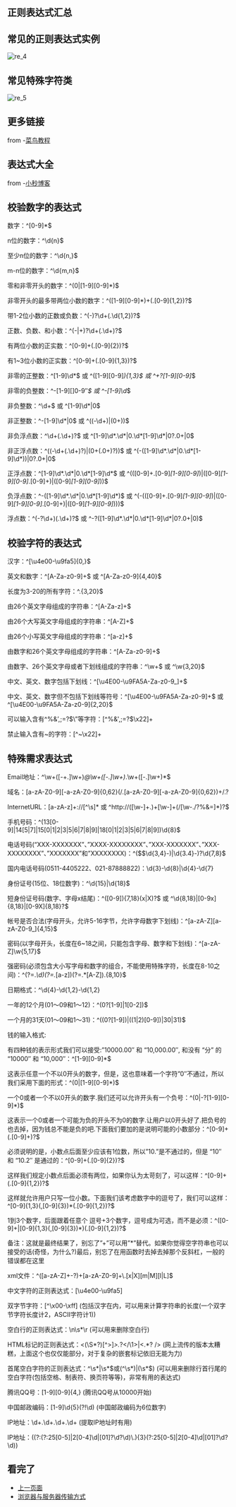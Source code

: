 ## 正则表达式汇总  

## 常见的正则表达式实例  
![re_4](https://github.com/KissMyLady/Web-of-Python/blob/master/Re/img/re_4.jpg)  

## 常见特殊字符类  
![re_5](https://github.com/KissMyLady/Web-of-Python/blob/master/Re/img/re_5.jpg)    

## 更多链接  
from -[菜鸟教程](https://www.runoob.com/python/python-reg-expressions.html)  

## 表达式大全
from -[小秒博客](https://www.cnblogs.com/cp-miao/p/5567115.html)  

## 校验数字的表达式
数字：^[0-9]*$  

n位的数字：^\d{n}$  

至少n位的数字：^\d{n,}$  

m-n位的数字：^\d{m,n}$  
 
零和非零开头的数字：^(0|[1-9][0-9]*)$  

非零开头的最多带两位小数的数字：^([1-9][0-9]*)+(.[0-9]{1,2})?$  

带1-2位小数的正数或负数：^(\-)?\d+(\.\d{1,2})?$  

正数、负数、和小数：^(\-|\+)?\d+(\.\d+)?$  

有两位小数的正实数：^[0-9]+(.[0-9]{2})?$  
 
有1~3位小数的正实数：^[0-9]+(.[0-9]{1,3})?$  

非零的正整数：^[1-9]\d*$ 或 ^([1-9][0-9]*){1,3}$ 或 ^\+?[1-9][0-9]*$  

非零的负整数：^\-[1-9][]0-9″*$ 或 ^-[1-9]\d*$  

非负整数：^\d+$ 或 ^[1-9]\d*|0$  

非正整数：^-[1-9]\d*|0$ 或 ^((-\d+)|(0+))$  

非负浮点数：^\d+(\.\d+)?$ 或 ^[1-9]\d*\.\d*|0\.\d*[1-9]\d*|0?\.0+|0$  

非正浮点数：^((-\d+(\.\d+)?)|(0+(\.0+)?))$ 或 ^(-([1-9]\d*\.\d*|0\.\d*[1-9]\d*))|0?\.0+|0$  

正浮点数：^[1-9]\d*\.\d*|0\.\d*[1-9]\d*$ 或 ^(([0-9]+\.[0-9]*[1-9][0-9]*)|([0-9]*[1-9][0-9]*\.[0-9]+)|([0-9]*[1-9][0-9]*))$  

负浮点数：^-([1-9]\d*\.\d*|0\.\d*[1-9]\d*)$ 或 ^(-(([0-9]+\.[0-9]*[1-9][0-9]*)|([0-9]*[1-9][0-9]*\.[0-9]+)|([0-9]*[1-9][0-9]*)))$    

浮点数：^(-?\d+)(\.\d+)?$ 或 ^-?([1-9]\d*\.\d*|0\.\d*[1-9]\d*|0?\.0+|0)$  


## 校验字符的表达式  

汉字：^[\u4e00-\u9fa5]{0,}$  

英文和数字：^[A-Za-z0-9]+$ 或 ^[A-Za-z0-9]{4,40}$  

长度为3-20的所有字符：^.{3,20}$  

由26个英文字母组成的字符串：^[A-Za-z]+$  

由26个大写英文字母组成的字符串：^[A-Z]+$  

由26个小写英文字母组成的字符串：^[a-z]+$  

由数字和26个英文字母组成的字符串：^[A-Za-z0-9]+$  

由数字、26个英文字母或者下划线组成的字符串：^\w+$ 或 ^\w{3,20}$  

中文、英文、数字包括下划线：^[\u4E00-\u9FA5A-Za-z0-9_]+$  

中文、英文、数字但不包括下划线等符号：^[\u4E00-\u9FA5A-Za-z0-9]+$ 或 ^[\u4E00-\u9FA5A-Za-z0-9]{2,20}$  

可以输入含有^%&’,;=?$\”等字符：[^%&',;=?$\x22]+  

禁止输入含有~的字符：[^~\x22]+  

## 特殊需求表达式  

Email地址：^\w+([-+.]\w+)*@\w+([-.]\w+)*\.\w+([-.]\w+)*$  

域名：[a-zA-Z0-9][-a-zA-Z0-9]{0,62}(/.[a-zA-Z0-9][-a-zA-Z0-9]{0,62})+/.?  

InternetURL：[a-zA-z]+://[^\s]* 或 ^http://([\w-]+\.)+[\w-]+(/[\w-./?%&=]*)?$  

手机号码：^(13[0-9]|14[5|7]|15[0|1|2|3|5|6|7|8|9]|18[0|1|2|3|5|6|7|8|9])\d{8}$  

电话号码(“XXX-XXXXXXX”、”XXXX-XXXXXXXX”、”XXX-XXXXXXX”、”XXX-XXXXXXXX”、”XXXXXXX”和”XXXXXXXX)：^($$\d{3,4}-)|\d{3.4}-)?\d{7,8}$  

国内电话号码(0511-4405222、021-87888822)：\d{3}-\d{8}|\d{4}-\d{7}  

身份证号(15位、18位数字)：^\d{15}|\d{18}$  

短身份证号码(数字、字母x结尾)：^([0-9]){7,18}(x|X)?$ 或 ^\d{8,18}|[0-9x]{8,18}|[0-9X]{8,18}?$  

帐号是否合法(字母开头，允许5-16字节，允许字母数字下划线)：^[a-zA-Z][a-zA-Z0-9_]{4,15}$  

密码(以字母开头，长度在6~18之间，只能包含字母、数字和下划线)：^[a-zA-Z]\w{5,17}$  

强密码(必须包含大小写字母和数字的组合，不能使用特殊字符，长度在8-10之间)：^(?=.*\d)(?=.*[a-z])(?=.*[A-Z]).{8,10}$  

日期格式：^\d{4}-\d{1,2}-\d{1,2}  
 
一年的12个月(01～09和1～12)：^(0?[1-9]|1[0-2])$  

一个月的31天(01～09和1～31)：^((0?[1-9])|((1|2)[0-9])|30|31)$  

钱的输入格式:  

有四种钱的表示形式我们可以接受:”10000.00″ 和 “10,000.00″, 和没有 “分” 的 “10000″ 和 “10,000″：^[1-9][0-9]*$  

这表示任意一个不以0开头的数字，但是，这也意味着一个字符”0″不通过，所以我们采用下面的形式：^(0|[1-9][0-9]*)$  

一个0或者一个不以0开头的数字.我们还可以允许开头有一个负号：^(0|-?[1-9][0-9]*)$  

这表示一个0或者一个可能为负的开头不为0的数字.让用户以0开头好了.把负号的也去掉，因为钱总不能是负的吧.下面我们要加的是说明可能的小数部分：^[0-9]+(.[0-9]+)?$  

必须说明的是，小数点后面至少应该有1位数，所以”10.”是不通过的，但是 “10″ 和 “10.2″ 是通过的：^[0-9]+(.[0-9]{2})?$  

这样我们规定小数点后面必须有两位，如果你认为太苛刻了，可以这样：^[0-9]+(.[0-9]{1,2})?$  
 
这样就允许用户只写一位小数。下面我们该考虑数字中的逗号了，我们可以这样：^[0-9]{1,3}(,[0-9]{3})*(.[0-9]{1,2})?$  

1到3个数字，后面跟着任意个 逗号+3个数字，逗号成为可选，而不是必须：^([0-9]+|[0-9]{1,3}(,[0-9]{3})*)(.[0-9]{1,2})?$  

备注：这就是最终结果了，别忘了”+”可以用”*”替代。如果你觉得空字符串也可以接受的话(奇怪，为什么?)最后，别忘了在用函数时去掉去掉那个反斜杠，一般的错误都在这里  

xml文件：^([a-zA-Z]+-?)+[a-zA-Z0-9]+\\.[x|X][m|M][l|L]$  
  
中文字符的正则表达式：[\u4e00-\u9fa5]  

双字节字符：[^\x00-\xff] (包括汉字在内，可以用来计算字符串的长度(一个双字节字符长度计2，ASCII字符计1))  

空白行的正则表达式：\n\s*\r (可以用来删除空白行)  

HTML标记的正则表达式：<(\S*?)[^>]*>.*?</\1>|<.*? /> (网上流传的版本太糟糕，上面这个也仅仅能部分，对于复杂的嵌套标记依旧无能为力)  

首尾空白字符的正则表达式：^\s*|\s*$或(^\s*)|(\s*$) (可以用来删除行首行尾的空白字符(包括空格、制表符、换页符等等)，非常有用的表达式)  
 
腾讯QQ号：[1-9][0-9]{4,} (腾讯QQ号从10000开始)  

中国邮政编码：[1-9]\d{5}(?!\d) (中国邮政编码为6位数字)  

IP地址：\d+\.\d+\.\d+\.\d+ (提取IP地址时有用)  

IP地址：((?:(?:25[0-5]|2[0-4]\\d|[01]?\\d?\\d)\\.){3}(?:25[0-5]|2[0-4]\\d|[01]?\\d?\\d))  

## 看完了  

- [上一页面](https://github.com/KissMyLady/Web-of-Python/blob/master/Re/re.md)  
- [浏览器与服务器传输方式](https://github.com/KissMyLady/Web-of-Python/blob/master/HttpProtocol/What_is_HTTP.md)  


